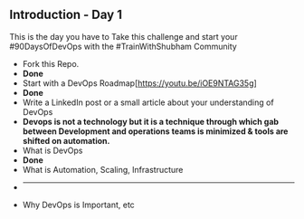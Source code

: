 ## Introduction - Day 1

This is the day you have to Take this challenge and start your #90DaysOfDevOps with the #TrainWithShubham Community

- Fork this Repo.
- **Done**
- Start with a DevOps Roadmap[https://youtu.be/iOE9NTAG35g]
- **Done**
- Write a LinkedIn post or a small article about your understanding of DevOps
- **Devops is not a technology but it is a technique through which gab between Development and operations teams is minimized & tools are shifted on automation.**
 - What is DevOps
 - **Done**
 - What is Automation, Scaling, Infrastructure
 - ****
 - Why DevOps is Important, etc
 

